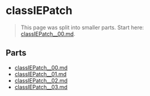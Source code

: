 # classIEPatch

> This page was split into smaller parts. Start here: [classIEPatch__00.md](classIEPatch__00.md).

## Parts

- [classIEPatch__00.md](classIEPatch__00.md)
- [classIEPatch__01.md](classIEPatch__01.md)
- [classIEPatch__02.md](classIEPatch__02.md)
- [classIEPatch__03.md](classIEPatch__03.md)
